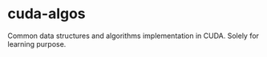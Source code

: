 # cuda-algos
Common data structures and algorithms implementation in CUDA. Solely for learning purpose.
